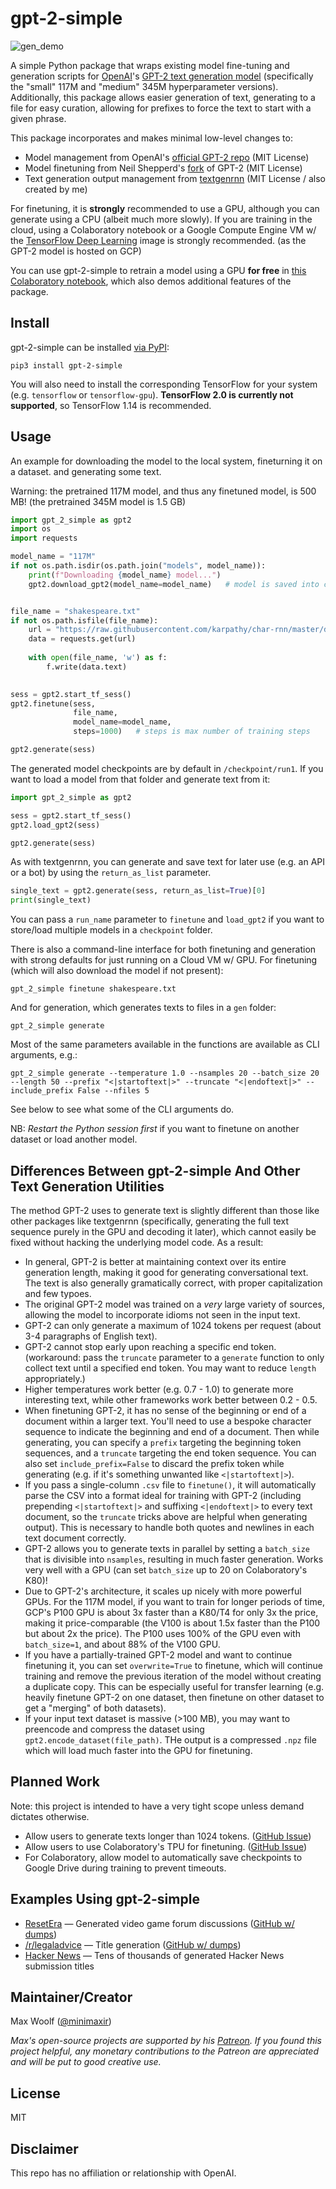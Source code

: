 # gpt-2-simple

![gen_demo](docs/gen_demo.png)

A simple Python package that wraps existing model fine-tuning and generation scripts for [OpenAI](https://openai.com)'s [GPT-2 text generation model](https://openai.com/blog/better-language-models/) (specifically the "small" 117M and "medium" 345M hyperparameter versions). Additionally, this package allows easier generation of text, generating to a file for easy curation, allowing for prefixes to force the text to start with a given phrase.

This package incorporates and makes minimal low-level changes to:

* Model management from OpenAI's [official GPT-2 repo](https://github.com/openai/gpt-2) (MIT License)
* Model finetuning from Neil Shepperd's [fork](https://github.com/nshepperd/gpt-2) of GPT-2 (MIT License)
* Text generation output management from [textgenrnn](https://github.com/minimaxir/textgenrnn) (MIT License / also created by me)

For finetuning, it is **strongly** recommended to use a GPU, although you can generate using a CPU (albeit much more slowly). If you are training in the cloud, using a Colaboratory notebook or a Google Compute Engine VM w/ the [TensorFlow Deep Learning](https://cloud.google.com/deep-learning-vm/) image is strongly recommended. (as the GPT-2 model is hosted on GCP)

You can use gpt-2-simple to retrain a model using a GPU **for free** in [this Colaboratory notebook](https://colab.research.google.com/drive/1VLG8e7YSEwypxU-noRNhsv5dW4NfTGce), which also demos additional features of the package.

## Install

gpt-2-simple can be installed [via PyPI](https://pypi.org/project/gpt_2_simple/):

```shell
pip3 install gpt-2-simple
```

You will also need to install the corresponding TensorFlow for your system (e.g. `tensorflow` or `tensorflow-gpu`). **TensorFlow 2.0 is currently not supported**, so TensorFlow 1.14 is recommended.

## Usage

An example for downloading the model to the local system, fineturning it on a dataset. and generating some text.

Warning: the pretrained 117M model, and thus any finetuned model, is 500 MB! (the pretrained 345M model is 1.5 GB)

```python
import gpt_2_simple as gpt2
import os
import requests

model_name = "117M"
if not os.path.isdir(os.path.join("models", model_name)):
	print(f"Downloading {model_name} model...")
	gpt2.download_gpt2(model_name=model_name)   # model is saved into current directory under /models/117M/


file_name = "shakespeare.txt"
if not os.path.isfile(file_name):
	url = "https://raw.githubusercontent.com/karpathy/char-rnn/master/data/tinyshakespeare/input.txt"
	data = requests.get(url)
	
	with open(file_name, 'w') as f:
		f.write(data.text)
    

sess = gpt2.start_tf_sess()
gpt2.finetune(sess,
              file_name,
              model_name=model_name,
              steps=1000)   # steps is max number of training steps

gpt2.generate(sess)
```

The generated model checkpoints are by default in `/checkpoint/run1`. If you want to load a model from that folder and generate text from it:

```python
import gpt_2_simple as gpt2

sess = gpt2.start_tf_sess()
gpt2.load_gpt2(sess)

gpt2.generate(sess)
```

As with textgenrnn, you can generate and save text for later use (e.g. an API or a bot) by using the `return_as_list` parameter.

```python
single_text = gpt2.generate(sess, return_as_list=True)[0]
print(single_text)
```

You can pass a `run_name` parameter to `finetune` and `load_gpt2` if you want to store/load multiple models in a `checkpoint` folder.

There is also a command-line interface for both finetuning and generation with strong defaults for just running on a Cloud VM w/ GPU. For finetuning (which will also download the model if not present):

```shell
gpt_2_simple finetune shakespeare.txt
```

And for generation, which generates texts to files in a `gen` folder:

```shell
gpt_2_simple generate
```

Most of the same parameters available in the functions are available as CLI arguments, e.g.:

```shell
gpt_2_simple generate --temperature 1.0 --nsamples 20 --batch_size 20 --length 50 --prefix "<|startoftext|>" --truncate "<|endoftext|>" --include_prefix False --nfiles 5
```

See below to see what some of the CLI arguments do.

NB: *Restart the Python session first* if you want to finetune on another dataset or load another model.

## Differences Between gpt-2-simple And Other Text Generation Utilities

The method GPT-2 uses to generate text is slightly different than those like other packages like textgenrnn (specifically, generating the full text sequence purely in the GPU and decoding it later), which cannot easily be fixed without hacking the underlying model code. As a result:

* In general, GPT-2 is better at maintaining context over its entire generation length, making it good for generating conversational text. The text is also generally gramatically correct, with proper capitalization and few typoes.
* The original GPT-2 model was trained on a *very* large variety of sources, allowing the model to incorporate idioms not seen in the input text.
* GPT-2 can only generate a maximum of 1024 tokens per request (about 3-4 paragraphs of English text).
* GPT-2 cannot stop early upon reaching a specific end token. (workaround: pass the `truncate` parameter to a `generate` function to only collect text until a specified end token. You may want to reduce `length` appropriately.)
* Higher temperatures work better (e.g. 0.7 - 1.0) to generate more interesting text, while other frameworks work better between 0.2 - 0.5.
* When finetuning GPT-2, it has no sense of the beginning or end of a document within a larger text. You'll need to use a bespoke character sequence to indicate the beginning and end of a document. Then while generating, you can specify a `prefix` targeting the beginning token sequences, and a `truncate` targeting the end token sequence. You can also set `include_prefix=False` to discard the prefix token while generating (e.g. if it's something unwanted like `<|startoftext|>`).
* If you pass a single-column `.csv` file to `finetune()`, it will automatically parse the CSV into a format ideal for training with GPT-2 (including prepending `<|startoftext|>` and suffixing `<|endoftext|>` to every text document, so the `truncate` tricks above are helpful when generating output). This is necessary to handle both quotes and newlines in each text document correctly.
* GPT-2 allows you to generate texts in parallel by setting a `batch_size` that is divisible into `nsamples`, resulting in much faster generation. Works very well with a GPU (can set `batch_size` up to 20 on Colaboratory's K80)!
* Due to GPT-2's architecture, it scales up nicely with more powerful GPUs. For the 117M model, if you want to train for longer periods of time, GCP's P100 GPU is about 3x faster than a K80/T4 for only 3x the price, making it price-comparable (the V100 is about 1.5x faster than the P100 but about 2x the price). The P100 uses 100% of the GPU even with `batch_size=1`, and about 88% of the V100 GPU.
* If you have a partially-trained GPT-2 model and want to continue finetuning it, you can set `overwrite=True` to finetune, which will continue training and remove the previous iteration of the model without creating a duplicate copy. This can be especially useful for transfer learning (e.g. heavily finetune GPT-2 on one dataset, then finetune on other dataset to get a "merging" of both datasets).
* If your input text dataset is massive (>100 MB), you may want to preencode and compress the dataset using `gpt2.encode_dataset(file_path)`. THe output is a compressed `.npz` file which will load much faster into the GPU for finetuning.

## Planned Work

Note: this project is intended to have a very tight scope unless demand dictates otherwise.

* Allow users to generate texts longer than 1024 tokens. ([GitHub Issue](https://github.com/minimaxir/gpt-2-simple/issues/2))
* Allow users to use Colaboratory's TPU for finetuning. ([GitHub Issue](https://github.com/minimaxir/gpt-2-simple/issues/3))
* For Colaboratory, allow model to automatically save checkpoints to Google Drive during training to prevent timeouts.

## Examples Using gpt-2-simple

* [ResetEra](https://www.resetera.com/threads/i-trained-an-ai-on-thousands-of-resetera-thread-conversations-and-it-created-hot-gaming-shitposts.112167/) — Generated video game forum discussions ([GitHub w/ dumps](https://github.com/minimaxir/resetera-gpt-2))
* [/r/legaladvice](https://www.reddit.com/r/legaladviceofftopic/comments/bfqf22/i_trained_a_moreadvanced_ai_on_rlegaladvice/) — Title generation ([GitHub w/ dumps](https://github.com/minimaxir/legaladvice-gpt2))
* [Hacker News](https://github.com/minimaxir/hacker-news-gpt-2) — Tens of thousands of generated Hacker News submission titles

## Maintainer/Creator

Max Woolf ([@minimaxir](https://minimaxir.com))

*Max's open-source projects are supported by his [Patreon](https://www.patreon.com/minimaxir). If you found this project helpful, any monetary contributions to the Patreon are appreciated and will be put to good creative use.*

## License

MIT

## Disclaimer

This repo has no affiliation or relationship with OpenAI.